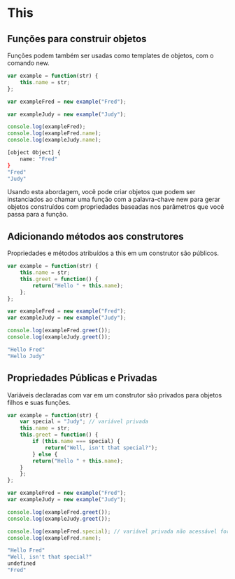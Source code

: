 This
==============================

Funções para construir objetos
-----------------------------------

Funções podem também ser usadas como templates de objetos, com o comando new.

```js
var example = function(str) {
    this.name = str;
};

var exampleFred = new example("Fred");

var exampleJudy = new example("Judy");

console.log(exampleFred);
console.log(exampleFred.name);
console.log(exampleJudy.name);
```
```sh
[object Object] {
    name: "Fred"
}
"Fred"
"Judy"
```

Usando esta abordagem, você pode criar objetos que podem ser instanciados ao chamar uma função com a palavra-chave new para gerar objetos construídos com propriedades baseadas nos parâmetros que você passa para a função.

Adicionando métodos aos construtores
---------------------------------------

Propriedades e métodos atribuídos a this em um construtor são públicos.


```js
var example = function(str) {
    this.name = str;
    this.greet = function() {
        return("Hello " + this.name);
    };
};

var exampleFred = new example("Fred");
var exampleJudy = new example("Judy");

console.log(exampleFred.greet());
console.log(exampleJudy.greet());
```
```sh
"Hello Fred"
"Hello Judy"
```

Propriedades Públicas e Privadas
------------------------------------------

Variáveis declaradas com var em um construtor são privados para objetos filhos e suas funções.

```js
var example = function(str) {
    var special = "Judy"; // variável privada
    this.name = str;
    this.greet = function() {
        if (this.name === special) {
            return("Well, isn't that special?");
        } else {
        return("Hello " + this.name);
    }
    };
};

var exampleFred = new example("Fred");
var exampleJudy = new example("Judy");

console.log(exampleFred.greet());
console.log(exampleJudy.greet());

console.log(exampleFred.special); // variável privada não acessável fora do objeto
console.log(exampleFred.name);
```
```sh
"Hello Fred"
"Well, isn't that special?"
undefined
"Fred"
```
